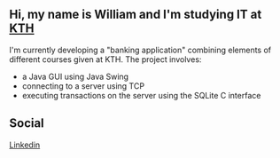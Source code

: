 ## Hi, my name is William and I'm studying IT at [KTH](https://www.kth.se/social/program/cinte/)

I'm currently developing a "banking application" combining elements of different courses given at KTH. The project involves:
* a Java GUI using Java Swing
* connecting to a server using TCP
* executing transactions on the server using the SQLite C interface

## Social
[Linkedin](https://www.linkedin.com/in/williamhedenskog/)
<!--
**pilsnerfrajz/pilsnerfrajz** is a ✨ _special_ ✨ repository because its `README.md` (this file) appears on your GitHub profile.

Here are some ideas to get you started:

- 🔭 I’m currently working on ...
- 🌱 I’m currently learning ...
- 👯 I’m looking to collaborate on ...
- 🤔 I’m looking for help with ...
- 💬 Ask me about ...
- 📫 How to reach me: ...
- 😄 Pronouns: ...
- ⚡ Fun fact: ...
-->
